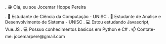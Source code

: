<div>
  <p>. 😀 Olá, eu sou Jocemar Hoppe Pereira</br></p>
. 📗 Estudante de Ciência da Computação - UNISC
. 📘 Estudante de Analise e Desenvolvimento de Sistema - UNISC
. 💻 Estou estudando Javascript, Vue.JS
. 💻 Possuo conhecimentos basicos em Python e C#
. 📫 Contate-me: jocemarpere@gmail.com
</div>
